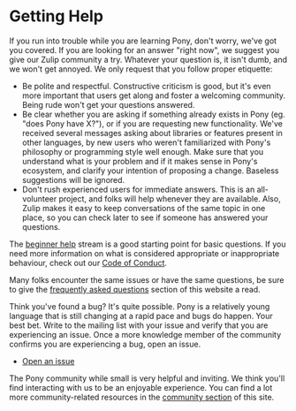 # Getting Help

If you run into trouble while you are learning Pony, don't worry, we've got you covered. If you are looking for an answer "right now", we suggest you give our Zulip community a try. Whatever your question is, it isn't dumb, and we won't get annoyed. We only request that you follow proper etiquette:

- Be polite and respectful. Constructive criticism is good, but it's even more important that users get along and foster a welcoming community. Being rude won't get your questions answered.
- Be clear whether you are asking if something already exists in Pony (eg. "does Pony have X?"), or if you are requesting new functionality. We've received several messages asking about libraries or features present in other languages, by new users who weren't familiarized with Pony's philosophy or programming style well enough. Make sure that you understand what is your problem and if it makes sense in Pony's ecosystem, and clarify your intention of proposing a change. Baseless suggestions will be ignored.
- Don't rush experienced users for immediate answers. This is an all-volunteer project, and folks will help whenever they are available. Also, Zulip makes it easy to keep conversations of the same topic in one place, so you can check later to see if someone has answered your questions.

The [beginner help](https://ponylang.zulipchat.com/#narrow/stream/189985-beginner-help) stream is a good starting point for basic questions. If you need more information on what is considered appropriate or inappropriate behaviour, check out our [Code of Conduct](https://github.com/ponylang/ponyc/blob/main/CODE_OF_CONDUCT.md).

Many folks encounter the same issues or have the same questions, be sure to give the [frequently asked questions](/faq/index.md) section of this website a read.

Think you've found a bug? It's quite possible. Pony is a relatively young language that is still changing at a rapid pace and bugs do happen. Your best bet. Write to the mailing list with your issue and verify that you are experiencing an issue. Once a more knowledge member of the community confirms you are experiencing a bug, open an issue.

- [Open an issue](https://github.com/ponylang/ponyc/issues)

The Pony community while small is very helpful and inviting. We think you'll find interacting with us to be an enjoyable experience. You can find a lot more community-related resources in the [community section](/community/index.md) of this site.
